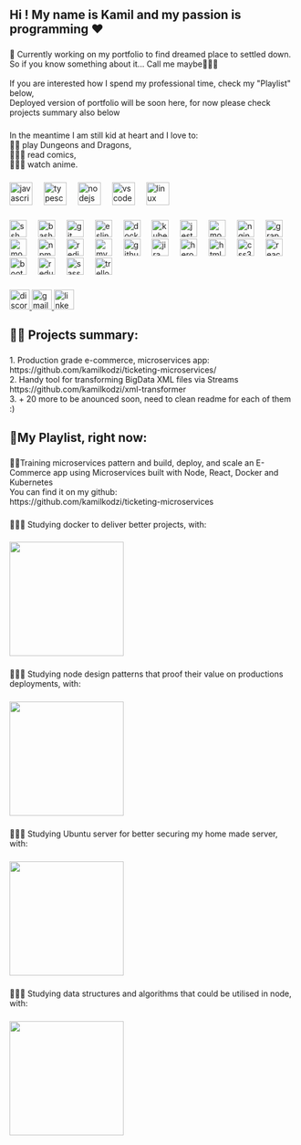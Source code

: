 <h2 align="left">Hi ! My name is Kamil and my passion is programming ❤️</h2>

###

<p align="left">🚀 Currently working on my portfolio to find dreamed place to settled down.<br>So if you know something about it... Call me maybe🤙🏼😅<br><br>If you are interested how I spend my professional time, check my "Playlist" below,<br>Deployed version of portfolio will be soon here, for now please check projects summary also below</p>

###

<p align="left">In the meantime I am still kid at heart and I love to:<br>🧙🏽 play Dungeons and Dragons,<br>🦸🏽‍♂️ read comics,<br>🧛🏽‍♂️ watch anime.</p>

###

<div align="left">
  <img src="https://cdn.jsdelivr.net/gh/devicons/devicon/icons/javascript/javascript-original.svg" height="40" alt="javascript logo"  />
  <img width="12" />
  <img src="https://cdn.jsdelivr.net/gh/devicons/devicon/icons/typescript/typescript-original.svg" height="40" alt="typescript logo"  />
  <img width="12" />
  <img src="https://cdn.jsdelivr.net/gh/devicons/devicon/icons/nodejs/nodejs-original.svg" height="40" alt="nodejs logo"  />
  <img width="12" />
  <img src="https://cdn.jsdelivr.net/gh/devicons/devicon/icons/vscode/vscode-original.svg" height="40" alt="vscode logo"  />
  <img width="12" />
  <img src="https://cdn.jsdelivr.net/gh/devicons/devicon/icons/linux/linux-original.svg" height="40" alt="linux logo"  />
</div>

###

<div align="left">
  <img src="https://cdn.jsdelivr.net/gh/devicons/devicon/icons/ssh/ssh-original.svg" height="30" alt="ssh logo"  />
  <img width="12" />
  <img src="https://cdn.jsdelivr.net/gh/devicons/devicon/icons/bash/bash-original.svg" height="30" alt="bash logo"  />
  <img width="12" />
  <img src="https://cdn.jsdelivr.net/gh/devicons/devicon/icons/git/git-original.svg" height="30" alt="git logo"  />
  <img width="12" />
  <img src="https://cdn.jsdelivr.net/gh/devicons/devicon/icons/eslint/eslint-original.svg" height="30" alt="eslint logo"  />
  <img width="12" />
  <img src="https://cdn.jsdelivr.net/gh/devicons/devicon/icons/docker/docker-original.svg" height="30" alt="docker logo"  />
  <img width="12" />
  <img src="https://cdn.jsdelivr.net/gh/devicons/devicon/icons/kubernetes/kubernetes-plain.svg" height="30" alt="kubernetes logo"  />
  <img width="12" />
  <img src="https://cdn.jsdelivr.net/gh/devicons/devicon/icons/jest/jest-plain.svg" height="30" alt="jest logo"  />
  <img width="12" />
  <img src="https://cdn.jsdelivr.net/gh/devicons/devicon/icons/mocha/mocha-plain.svg" height="30" alt="mocha logo"  />
  <img width="12" />
  <img src="https://cdn.jsdelivr.net/gh/devicons/devicon/icons/nginx/nginx-original.svg" height="30" alt="nginx logo"  />
  <img width="12" />
  <img src="https://cdn.jsdelivr.net/gh/devicons/devicon/icons/graphql/graphql-plain.svg" height="30" alt="graphql logo"  />
  <img width="12" />
  <img src="https://cdn.jsdelivr.net/gh/devicons/devicon/icons/mongodb/mongodb-original.svg" height="30" alt="mongodb logo"  />
  <img width="12" />
  <img src="https://cdn.jsdelivr.net/gh/devicons/devicon/icons/npm/npm-original-wordmark.svg" height="30" alt="npm logo"  />
  <img width="12" />
  <img src="https://cdn.jsdelivr.net/gh/devicons/devicon/icons/redis/redis-original.svg" height="30" alt="redis logo"  />
  <img width="12" />
  <img src="https://cdn.jsdelivr.net/gh/devicons/devicon/icons/mysql/mysql-original.svg" height="30" alt="mysql logo"  />
  <img width="12" />
  <img src="https://cdn.jsdelivr.net/gh/devicons/devicon/icons/github/github-original.svg" height="30" alt="github logo"  />
  <img width="12" />
  <img src="https://cdn.jsdelivr.net/gh/devicons/devicon/icons/jira/jira-original.svg" height="30" alt="jira logo"  />
  <img width="12" />
  <img src="https://cdn.jsdelivr.net/gh/devicons/devicon/icons/heroku/heroku-original.svg" height="30" alt="heroku logo"  />
  <img width="12" />
  <img src="https://cdn.jsdelivr.net/gh/devicons/devicon/icons/html5/html5-original.svg" height="30" alt="html5 logo"  />
  <img width="12" />
  <img src="https://cdn.jsdelivr.net/gh/devicons/devicon/icons/css3/css3-original.svg" height="30" alt="css3 logo"  />
  <img width="12" />
  <img src="https://cdn.jsdelivr.net/gh/devicons/devicon/icons/react/react-original.svg" height="30" alt="react logo"  />
  <img width="12" />
  <img src="https://cdn.jsdelivr.net/gh/devicons/devicon/icons/bootstrap/bootstrap-original.svg" height="30" alt="bootstrap logo"  />
  <img width="12" />
  <img src="https://cdn.jsdelivr.net/gh/devicons/devicon/icons/redux/redux-original.svg" height="30" alt="redux logo"  />
  <img width="12" />
  <img src="https://cdn.jsdelivr.net/gh/devicons/devicon/icons/sass/sass-original.svg" height="30" alt="sass logo"  />
  <img width="12" />
  <img src="https://cdn.jsdelivr.net/gh/devicons/devicon/icons/trello/trello-plain.svg" height="30" alt="trello logo"  />
</div>

###

<div align="left">
  <a href="https://discord.com/users/825372006982615111" target="blank">
    <img src="https://img.shields.io/static/v1?message=Discord&logo=discord&label=&color=7289DA&logoColor=white&labelColor=&style=for-the-badge" height="35" alt="discord logo"  />
  </a>
  <a href="mailto:bizkamiladamski@gmail.com" target="blank">
    <img src="https://img.shields.io/static/v1?message=Gmail&logo=gmail&label=&color=D14836&logoColor=white&labelColor=&style=for-the-badge" height="35" alt="gmail logo"  />
  </a>
  <a href="https://www.linkedin.com/in/kamil-adamski-4a0777155" target="blank">
    <img src="https://img.shields.io/static/v1?message=LinkedIn&logo=linkedin&label=&color=0077B5&logoColor=white&labelColor=&style=for-the-badge" height="35" alt="linkedin logo"  />
  </a>
</div>

###

<h2 align="left">✍🏼 Projects summary:</h2>

###

<p align="left">
  1. Production grade e-commerce, microservices app: https://github.com/kamilkodzi/ticketing-microservices/<br>
  2. Handy tool for transforming BigData XML files via Streams https://github.com/kamilkodzi/xml-transformer</br>
  3. + 20 more to be anounced soon, need to clean readme for each of them :) </br>
</p>

###

<h2 align="left">🔬My Playlist, right now:</h2>

###

<p align="left">💪🏼Training microservices pattern and build, deploy, and scale an E-Commerce app using Microservices built with Node, React, Docker and Kubernetes<br>You can find it on my github:<br> https://github.com/kamilkodzi/ticketing-microservices</p>

###

<p align="left">👨🏾‍🎓 Studying docker to deliver better projects, with:</p>

###

<div align="left">
  <img height="200" src="https://images.manning.com/360/480/resize/book/6/bf788ca-9b2a-463e-ba15-9cb7009131cc/Stoneman_Docker_hires.png"  />
</div>

###

<p align="left">👨🏾‍🎓 Studying node design patterns that proof their value on productions deployments, with:</p>

###

<div align="left">
  <img height="200" src="https://content.packt.com/B15729/cover_image_small.jpg"  />
</div>

###

<p align="left">👨🏾‍🎓 Studying Ubuntu server for better securing my home made server, with:</p>

###

<div align="left">
  <img height="200" src="https://content.packt.com/B16489/cover_image_small.jpeg"  />
</div>

###

<p align="left">👨🏾‍🎓 Studying data structures and algorithms that could be utilised in node, with:</p>

###

<img align="left" height="200" src="https://content.packt.com/B09377/cover_image_small.png"  />

###
